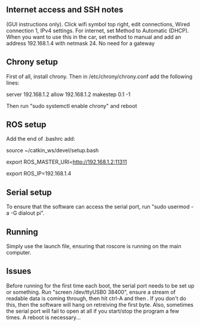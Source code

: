 ## Internet access and SSH notes
(GUI instructions only). Click wifi symbol top right, edit connections, Wired connection 1, IPv4 settings. For internet, set Method to Automatic (DHCP). When you want to use this in the car, set method to manual and add an address 192.168.1.4 with netmask 24. No need for a gateway

## Chrony setup
First of all, install chrony. Then in /etc/chrony/chrony.conf add the following lines:

server 192.168.1.2
allow 192.168.1.2
makestep 0.1 -1


Then run "sudo systemctl enable chrony" and reboot

## ROS setup
Add the end of .bashrc add:

source ~/catkin_ws/devel/setup.bash

export ROS_MASTER_URI=http://192.168.1.2:11311

export ROS_IP=192.168.1.4

## Serial setup
To ensure that the software can access the serial port, run "sudo usermod -a -G dialout pi". 

## Running
Simply use the launch file, ensuring that roscore is running on the main computer.

## Issues
Before running for the first time each boot, the serial port needs to be set up or something. Run "screen /dev/ttyUSB0 38400", ensure a stream of readable data is coming through, then hit ctrl-A and then \.
If you don't do this, then the software will hang on retreiving the first byte.
Also, sometimes the serial port will fail to open at all if you start/stop the program a few times. A reboot is necessary...

